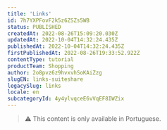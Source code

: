 ```yaml
---
title: 'Links'
id: 7h7YXPFovF2k5z6ZSZs5WB
status: PUBLISHED
createdAt: 2022-08-26T15:09:20.030Z
updatedAt: 2022-10-04T14:32:24.435Z
publishedAt: 2022-10-04T14:32:24.435Z
firstPublishedAt: 2022-08-26T19:33:52.922Z
contentType: tutorial
productTeam: Shopping
author: 2o8pvz6z9hvxvhSoKAiZzg
slugEN: links-suiteshare
legacySlug: links
locale: en
subcategoryId: 4y4ylvqceE6vVqEF8IWZix
---
```


> ⚠️ This content is only available in Portuguese.
